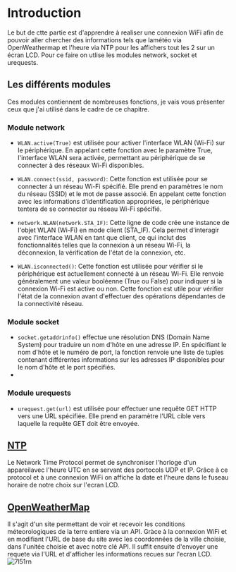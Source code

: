 # Introduction
Le but de ctte partie est d'apprendre à realiser une connexion WiFi afin de pouvoir aller chercher des informations tels que lamétéo via OpenWeathermap et l'heure via NTP pour les affichers tout les 2 sur un écran LCD. Pour ce faire on utlise les modules network, socket et urequests.

## Les différents modules
Ces modules contiennent de nombreuses fonctions, je vais vous présenter ceux que j'ai utilisé dans le cadre de ce chapitre.

### Module network
- ```WLAN.active(True)``` est utilisée pour activer l'interface WLAN (Wi-Fi) sur le périphérique. En appelant cette fonction avec le paramètre True, l'interface WLAN sera activée, permettant au périphérique de se connecter à des réseaux Wi-Fi disponibles.

- ```WLAN.connect(ssid, password)```: Cette fonction est utilisée pour se connecter à un réseau Wi-Fi spécifié. Elle prend en paramètres le nom du réseau (SSID) et le mot de passe associé. En appelant cette fonction avec les informations d'identification appropriées, le périphérique tentera de se connecter au réseau Wi-Fi spécifié.

- ```network.WLAN(network.STA_IF)```: Cette ligne de code crée une instance de l'objet WLAN (Wi-Fi) en mode client (STA_IF). Cela permet d'interagir avec l'interface WLAN en tant que client, ce qui inclut des fonctionnalités telles que la connexion à un réseau Wi-Fi, la déconnexion, la vérification de l'état de la connexion, etc.

- ```WLAN.isconnected()```: Cette fonction est utilisée pour vérifier si le périphérique est actuellement connecté à un réseau Wi-Fi. Elle renvoie généralement une valeur booléenne (True ou False) pour indiquer si la connexion Wi-Fi est active ou non. Cette fonction est utile pour vérifier l'état de la connexion avant d'effectuer des opérations dépendantes de la connectivité réseau.

### Module socket
- ```socket.getaddrinfo()``` effectue une résolution DNS (Domain Name System) pour traduire un nom d'hôte en une adresse IP. En spécifiant le nom d'hôte et le numéro de port, la fonction renvoie une liste de tuples contenant différentes informations sur les adresses IP disponibles pour le nom d'hôte et le port spécifiés.
- 

### Module urequests
- ```urequest.get(url)``` est utilisée pour effectuer une requête GET HTTP vers une URL spécifiée. Elle prend en paramètre l'URL cible vers laquelle la requête GET doit être envoyée.

## [NTP](NTP.py)
Le Network Time Protocol permet de synchroniser l'horloge d'un appareilavec l'heure UTC en se servant des portocols UDP et IP. Grâce à ce protocol et à une connexion WiFi on affiche la date et l'heure dans le fuseau horaire de notre choix sur l'ecran LCD.

## [OpenWeatherMap](NTP_OWM_WiFi.py)
Il s'agit d'un site permettant de voir et recevoir les conditions méteorologiques de la terre entiere via un API. Gràce à la connexion WiFi et en modifiant l'URL de base du site avec les coordonnées de la ville choisie, dans l'unitée choisie et avec notre clé API. Il suffit ensuite d'envoyer une requete via l'URL et d'afficher les informations recues sur l'ecran LCD.
![7l51rn](https://github.com/hepl-halkin/smartcities/assets/125503055/33f1cb77-c33f-4aee-892a-0ede4eeb189d)
